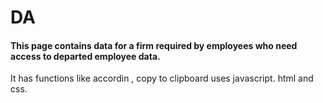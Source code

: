 # DA <Data Access>
#### This page contains data for a firm required by employees who need access to departed employee data. 

It has functions like accordin , copy to clipboard uses javascript. html and css. 

